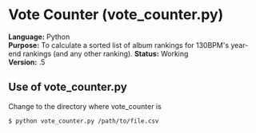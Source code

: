 # Vote Counter (vote_counter.py)

**Language:** Python  
**Purpose:** To calculate a sorted list of album rankings for 130BPM's year-end
rankings (and any other ranking).
**Status:** Working  
**Version:** .5  

## Use of vote_counter.py

Change to the directory where vote_counter is

	$ python vote_counter.py /path/to/file.csv